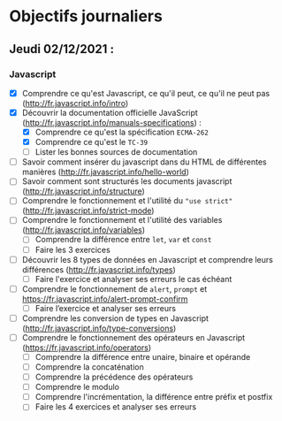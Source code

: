 # Objectifs journaliers

## Jeudi 02/12/2021 :


### Javascript

* [X] Comprendre ce qu'est Javascript, ce qu'il peut, ce qu'il ne peut pas (http://fr.javascript.info/intro)
* [X] Découvrir la documentation officielle JavaScript (http://fr.javascript.info/manuals-specifications) : 
    * [X] Comprendre ce qu'est la spécification `ECMA-262`
    * [X] Comprendre ce qu'est le `TC-39`
    * [ ] Lister les bonnes sources de documentation
* [ ] Savoir comment insérer du javascript dans du HTML de différentes manières (http://fr.javascript.info/hello-world)
* [ ] Savoir comment sont structurés les documents javascript (http://fr.javascript.info/structure)
* [ ] Comprendre le fonctionnement et l'utilité du `"use strict"` (http://fr.javascript.info/strict-mode)
* [ ] Comprendre le fonctionnement et l'utilité des variables (http://fr.javascript.info/variables)
    * [ ] Comprendre la différence entre `let`, `var` et `const`
    * [ ] Faire les 3 exercices
* [ ] Découvrir les 8 types de données en Javascript et comprendre leurs différences (http://fr.javascript.info/types)
    * [ ] Faire l'exercice et analyser ses erreurs le cas échéant

* [ ] Comprendre le fonctionnement de `alert`, `prompt` et https://fr.javascript.info/alert-prompt-confirm
  * [ ] Faire l’exercice et analyser ses erreurs
* [ ] Comprendre les conversion de types en Javascript (http://fr.javascript.info/type-conversions)
* [ ] Comprendre le fonctionnement des opérateurs en Javascript (https://fr.javascript.info/operators)
  * [ ] Comprendre la différence entre unaire, binaire et opérande
  * [ ] Comprendre la concaténation
  * [ ] Comprendre la précédence des opérateurs
  * [ ] Comprendre le modulo
  * [ ] Comprendre l'incrémentation, la différence entre préfix et postfix
  * [ ] Faire les 4 exercices et analyser ses erreurs
